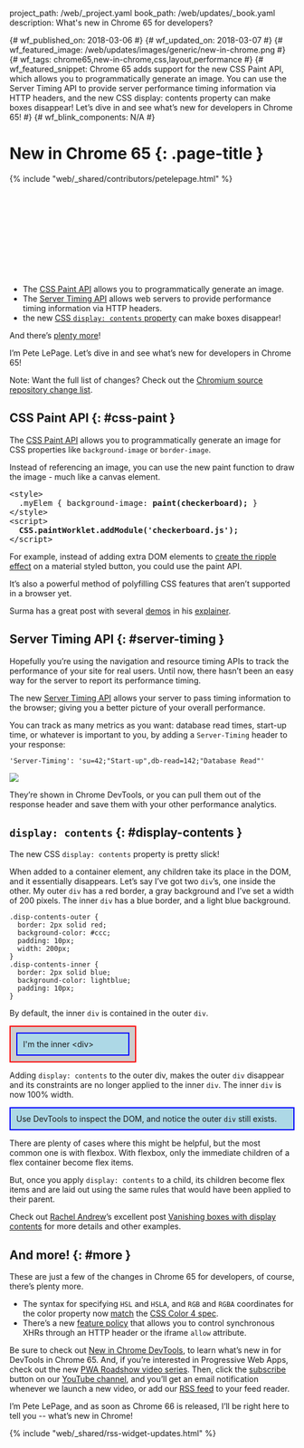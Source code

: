 project_path: /web/_project.yaml book_path: /web/updates/_book.yaml description: What's new in Chrome 65 for developers?

{# wf_published_on: 2018-03-06 #} {# wf_updated_on: 2018-03-07 #} {# wf_featured_image: /web/updates/images/generic/new-in-chrome.png #} {# wf_tags: chrome65,new-in-chrome,css,layout,performance #} {# wf_featured_snippet: Chrome 65 adds support for the new CSS Paint API, which allows you to programmatically generate an image. You can use the Server Timing API to provide server performance timing information via HTTP headers, and the new CSS display: contents property can make boxes disappear! Let’s dive in and see what’s new for developers in Chrome 65! #} {# wf_blink_components: N/A #}

# New in Chrome 65 {: .page-title }

{% include "web/_shared/contributors/petelepage.html" %}

<div class="clearfix"></div>

<div class="video-wrapper">
  <iframe class="devsite-embedded-youtube-video" data-video-id="_W4GSpoSOZI"
          data-autohide="1" data-showinfo="0" frameborder="0" allowfullscreen>
  </iframe>
</div>

* The [CSS Paint API](#css-paint) allows you to programmatically generate an image.
* The [Server Timing API](#server-timing) allows web servers to provide performance timing information via HTTP headers.
* the new [CSS `display: contents` property](#display-contents) can make boxes disappear!

And there’s [plenty more](#more)!

I’m Pete LePage. Let’s dive in and see what’s new for developers in Chrome 65!

<div class="clearfix"></div>

Note: Want the full list of changes? Check out the [Chromium source repository change list](https://chromium.googlesource.com/chromium/src/+log/64.0.3282.140..65.0.3325.146).

## CSS Paint API {: #css-paint }

The [CSS Paint API](https://www.w3.org/TR/css-paint-api-1/) allows you to programmatically generate an image for CSS properties like `background-image` or `border-image`.

Instead of referencing an image, you can use the new paint function to draw the image - much like a canvas element.

<pre class="prettyprint">&lt;style>
  .myElem { background-image: <b>paint(checkerboard);</b> }
&lt;/style>
&lt;script>
  <b>CSS.paintWorklet.addModule('checkerboard.js');</b>
&lt;/script>
</pre>

For example, instead of adding extra DOM elements to [create the ripple effect](/web/updates/2018/01/paintapi#use_cases) on a material styled button, you could use the paint API.

It’s also a powerful method of polyfilling CSS features that aren’t supported in a browser yet.

Surma has a great post with several [demos](https://googlechromelabs.github.io/houdini-samples/paint-worklet/checkerboard/) in his [explainer](/web/updates/2018/01/paintapi).

## Server Timing API {: #server-timing }

Hopefully you’re using the navigation and resource timing APIs to track the performance of your site for real users. Until now, there hasn’t been an easy way for the server to report its performance timing.

The new [Server Timing API](https://w3c.github.io/server-timing/) allows your server to pass timing information to the browser; giving you a better picture of your overall performance.

You can track as many metrics as you want: database read times, start-up time, or whatever is important to you, by adding a `Server-Timing` header to your response:

    'Server-Timing': 'su=42;"Start-up",db-read=142;"Database Read"'
    

<img src="/web/updates/images/2018/03/nic65-server-timing-devtools.png" class="attempt-right" />

They’re shown in Chrome DevTools, or you can pull them out of the response header and save them with your other performance analytics.

<div class="clearfix"></div>

## `display: contents` {: #display-contents }

The new CSS `display: contents` property is pretty slick!

When added to a container element, any children take its place in the DOM, and it essentially disappears. Let’s say I’ve got two `div`’s, one inside the other. My outer `div` has a red border, a gray background and I’ve set a width of 200 pixels. The inner `div` has a blue border, and a light blue background.

    .disp-contents-outer {
      border: 2px solid red;
      background-color: #ccc;
      padding: 10px;
      width: 200px;
    }
    .disp-contents-inner {
      border: 2px solid blue;
      background-color: lightblue;
      padding: 10px;
    }
    

By default, the inner `div` is contained in the outer `div`. 

<style>
.disp-contents-outer {
  border: 2px solid red;
  background-color: #ccc;
  padding: 10px;
  width: 200px;
}
.disp-contents-inner {
  border: 2px solid blue;
  background-color: lightblue;
  padding: 10px;
}
.disp-contents {
  display: contents;
}
</style>

<div class='disp-contents-outer'>
  <div class='disp-contents-inner'>
    I'm the inner &lt;div&gt;
  </div>
</div>

Adding `display: contents` to the outer div, makes the outer `div` disappear and its constraints are no longer applied to the inner `div`. The inner `div` is now 100% width.

<div class='disp-contents-outer disp-contents'>
  <div class='disp-contents-inner'>
    Use DevTools to inspect the DOM, and notice the outer <code>div</code> still exists.
  </div>
</div>

There are plenty of cases where this might be helpful, but the most common one is with flexbox. With flexbox, only the immediate children of a flex container become flex items.

But, once you apply `display: contents` to a child, its children become flex items and are laid out using the same rules that would have been applied to their parent.

Check out [Rachel Andrew](https://twitter.com/rachelandrew)’s excellent post [Vanishing boxes with display contents](https://rachelandrew.co.uk/archives/2016/01/29/vanishing-boxes-with-display-contents/) for more details and other examples.

## And more! {: #more }

These are just a few of the changes in Chrome 65 for developers, of course, there’s plenty more.

* The syntax for specifying `HSL` and `HSLA`, and `RGB` and `RGBA` coordinates for the color property now [match](https://drafts.csswg.org/css-color/#the-hsl-notation) the [CSS Color 4 spec](https://developer.mozilla.org/en-US/docs/Web/CSS/color_value).
* There’s a new [feature policy](http://xhr.featurepolicy.rocks/) that allows you to control synchronous XHRs through an HTTP header or the iframe `allow` attribute.

Be sure to check out [New in Chrome DevTools](/web/updates/2018/01/devtools), to learn what’s new in for DevTools in Chrome 65. And, if you’re interested in Progressive Web Apps, check out the new [PWA Roadshow video series](https://www.youtube.com/playlist?list=PLNYkxOF6rcICnIOm4cfylT0-cEfytBtYt). Then, click the [subscribe](https://goo.gl/6FP1a5) button on our [YouTube channel](https://www.youtube.com/user/ChromeDevelopers/), and you’ll get an email notification whenever we launch a new video, or add our [RSS feed](/web/shows/rss.xml) to your feed reader.

I’m Pete LePage, and as soon as Chrome 66 is released, I’ll be right here to tell you -- what’s new in Chrome!

{% include "web/_shared/rss-widget-updates.html" %}